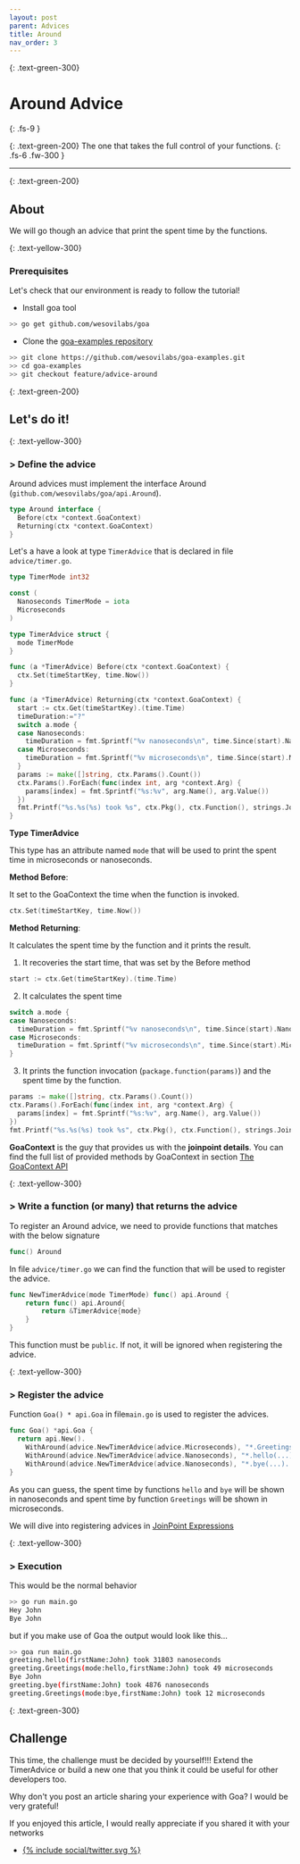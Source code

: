 ```yaml
---
layout: post
parent: Advices
title: Around
nav_order: 3
---
```


{: .text-green-300}
# Around Advice
{: .fs-9 }
 
{: .text-green-200}
The one that takes the full control of your functions.
{: .fs-6 .fw-300 }

---
 
{: .text-green-200}
## About
 
We will go though an advice that print the spent time by the functions.
 
{: .text-yellow-300}
### Prerequisites
 
Let's check that our environment is ready to follow the tutorial!
  
- Install goa tool 
```bash
>> go get github.com/wesovilabs/goa
```

- Clone the [goa-examples repository](https://github.com/wesovilabs/goa-examples.git)
```bash
>> git clone https://github.com/wesovilabs/goa-examples.git
>> cd goa-examples
>> git checkout feature/advice-around
 ```

{: .text-green-200}
## Let's do it!

{: .text-yellow-300}
### > Define the advice

Around advices must implement the interface Around (`github.com/wesovilabs/goa/api.Around`).  
```go
type Around interface {
  Before(ctx *context.GoaContext)
  Returning(ctx *context.GoaContext)
}
```

Let's a have a look at type `TimerAdvice` that is declared in file `advice/timer.go`.

```go
type TimerMode int32

const (
  Nanoseconds TimerMode = iota
  Microseconds
)

type TimerAdvice struct {
  mode TimerMode
}

func (a *TimerAdvice) Before(ctx *context.GoaContext) {
  ctx.Set(timeStartKey, time.Now())
}

func (a *TimerAdvice) Returning(ctx *context.GoaContext) {
  start := ctx.Get(timeStartKey).(time.Time)
  timeDuration:="?"
  switch a.mode {
  case Nanoseconds:
    timeDuration = fmt.Sprintf("%v nanoseconds\n", time.Since(start).Nanoseconds())
  case Microseconds:
    timeDuration = fmt.Sprintf("%v microseconds\n", time.Since(start).Microseconds())
  }
  params := make([]string, ctx.Params().Count())
  ctx.Params().ForEach(func(index int, arg *context.Arg) {
    params[index] = fmt.Sprintf("%s:%v", arg.Name(), arg.Value())
  })
  fmt.Printf("%s.%s(%s) took %s", ctx.Pkg(), ctx.Function(), strings.Join(params, ","),timeDuration)
}
```

**Type TimerAdvice** 

This type has an attribute named `mode` that will be used to print the spent time in microseconds or nanoseconds.

**Method Before**:

It set to the GoaContext the time when the function is invoked.

```go
ctx.Set(timeStartKey, time.Now())
```

**Method Returning**:

It calculates the spent time by the function and it prints the result.

1. It recoveries the start time, that was set by the Before method
```go
start := ctx.Get(timeStartKey).(time.Time)
```

2. It calculates the spent time
```go
switch a.mode {
case Nanoseconds:
  timeDuration = fmt.Sprintf("%v nanoseconds\n", time.Since(start).Nanoseconds())
case Microseconds:
  timeDuration = fmt.Sprintf("%v microseconds\n", time.Since(start).Microseconds())
}
```

3. It prints the function invocation (`package.function(params)`) and the spent time by the function.
```go
params := make([]string, ctx.Params().Count())
ctx.Params().ForEach(func(index int, arg *context.Arg) {
  params[index] = fmt.Sprintf("%s:%v", arg.Name(), arg.Value())
})
fmt.Printf("%s.%s(%s) took %s", ctx.Pkg(), ctx.Function(), strings.Join(params, ","),timeDuration)
```

**GoaContext** is the guy that provides us with the **joinpoint details**.
You can find the full list of provided methods by GoaContext in section [The GoaContext API](/goacontext)


{: .text-yellow-300}
### > Write a function (or many) that returns the advice
To register an Around advice,  we need to provide functions that matches with the below signature
```go
func() Around
```

In file `advice/timer.go` we can find the function that will be used to register the advice.
```go
func NewTimerAdvice(mode TimerMode) func() api.Around {
	return func() api.Around{
		return &TimerAdvice{mode}
	}
}
```

This function must be `public`. If not, it will be ignored when registering the advice.

{: .text-yellow-300}
### > Register the advice

Function `Goa() * api.Goa` in file`main.go` is used to register the advices.

```go
func Goa() *api.Goa {
  return api.New().
    WithAround(advice.NewTimerAdvice(advice.Microseconds), "*.Greetings(...)...").
    WithAround(advice.NewTimerAdvice(advice.Nanoseconds), "*.hello(...)...").
    WithAround(advice.NewTimerAdvice(advice.Nanoseconds), "*.bye(...)..."
}
```

As you can guess, the spent time by functions `hello` and `bye` will be shown in nanoseconds and spent time by function
`Greetings` will be shown in microseconds. 


We will dive into registering advices in [JoinPoint Expressions](/joinpoints)

{: .text-yellow-300}
### > Execution

This would be the normal behavior

```bash
>> go run main.go
Hey John
Bye John
```

but if you make use of Goa  the output would look like this...

```bash
>> goa run main.go
greeting.hello(firstName:John) took 31803 nanoseconds
greeting.Greetings(mode:hello,firstName:John) took 49 microseconds
Bye John
greeting.bye(firstName:John) took 4876 nanoseconds
greeting.Greetings(mode:bye,firstName:John) took 12 microseconds
```


{: .text-green-300}
## Challenge

This time, the challenge must be decided by yourself!!! Extend the TimerAdvice or build a new one that you think it could
be useful for other developers too.

Why don't you post an article sharing your experience with Goa?  I would be very grateful! 

If you enjoyed this article, I would really appreciate if you shared it with your networks


<div class="socialme">
    <ul>
        <li class="twitter">
            <a href="https://twitter.com/intent/tweet?via={{site.data.social.twitter.username}}&url={{ site.data.social.twitter.url | uri_escape}}&text={{ site.data.social.twitter.message | uri_escape}}" target="_blank">
                {% include social/twitter.svg %}
            </a>
        </li>
    </ul>
</div>
